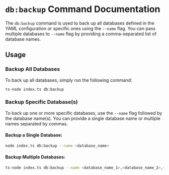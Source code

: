 # `db:backup` Command Documentation

The `db:backup` command is used to back up all databases defined in the YAML configuration or specific ones using the `--name` flag. You can pass multiple databases to `--name` flag by providing a comma-separated list of database names.

## Usage

### Backup All Databases

To back up all databases, simply run the following command:

```bash
ts-node index.ts db:backup
```

### Backup Specific Database(s)

To back up one or more specific databases, use the `--name` flag followed by the database name(s). You can provide a single database name or multiple names separated by commas.

#### Backup a Single Database:

```bash
node index.ts db:backup --name <database_name>
```

#### Backup Multiple Databases:

```bash
ts-node index.ts db:backup --name <database_name_1>,<database_name_2>,<database_name_3>
```
